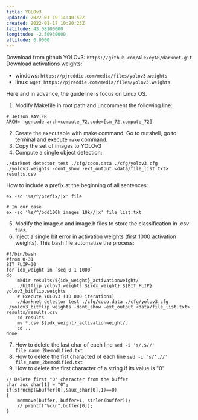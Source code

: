 ```yaml
---
title: YOLOv3
updated: 2022-01-19 14:40:52Z
created: 2022-01-17 10:20:23Z
latitude: 43.08100000
longitude: -2.50930000
altitude: 0.0000
---
```


Download from github YOLOv3: ``https://github.com/AlexeyAB/darknet.git``
Download activations weights: 
- windows: ``https://pjreddie.com/media/files/yolov3.weights``
- linux: ``wget https://pjreddie.com/media/files/yolov3.weights `` 

Here and in advance, the guideline is focus on Linux OS.
1. Modify Makefile in root path and uncomment the following line: 
```plain text
# Jetson XAVIER
ARCH= -gencode arch=compute_72,code=[sm_72,compute_72]
```
 2. Create the executable with make command. Go to nutshell, go to terminal and execute ``make`` command.
 3. Copy the set of images to YOLOv3
 4. Compute a single object detection:
```plaintext
./darknet detector test ./cfg/coco.data ./cfg/yolov3.cfg ./yolov3.weights -dont_show -ext_output <data/file_list.txt> results.csv
```

How to include a prefix at the beginning of all sentences: 
```plaintext
ex -sc '%s/^/prefix/|x' file

# In our case
ex -sc '%s/^/bdd100k_images_10k//|x' file_list.txt
```

5. Modify the image.c and image.h files to store the classification in .csv files.
6. Inject a single bit error in activation weights (first 1000 activation weights). This bash file automatize the process:
```textplain
#!/bin/bash
#from 0-31
BIT_FLIP=30
for idx_weight in `seq 0 1 1000`
do
    mkdir results/${idx_weight}_activationweight/
    ./bitflip yolov3.weights ${idx_weight} ${BIT_FLIP} yolov3_bitflip.weights
    # Execute YOLOv3 (10 000 iterations)
    ./darknet detector test ./cfg/coco.data ./cfg/yolov3.cfg ./yolov3_bitflip.weights -dont_show -ext_output <data/file_list.txt> results/results.csv
    cd results
    mv *.csv ${idx_weight}_activationweight/.
    cd ..
done
```

7. How to delete the last char of each line
``sed -i 's/.$//' file_name_2bemodified.txt ``
8. How to delete the fist characted of each line
``sed -i 's/^.//' file_name_2bemodified.txt ``
9. How to delete the first character of a string if its value is "0"
```plain 
// Delete first "0" character from the buffer
char aux_char[1] = "0";
if(strncmp(&buffer[0],&aux_char[0],1)==0)
{
	memmove(buffer, buffer+1, strlen(buffer));
	// printf("%c\n",buffer[0]);
} 
```


